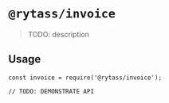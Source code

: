 # `@rytass/invoice`

> TODO: description

## Usage

```
const invoice = require('@rytass/invoice');

// TODO: DEMONSTRATE API
```
